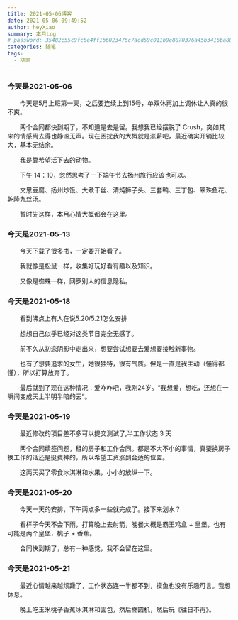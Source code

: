 ```yaml
---
title: 2021-05-06博客
date: 2021-05-06 09:49:52
author: heyXiao
summary: 本月Log
# password: 35482c55c9fcbe4ff1b6023476c7acd59c011b9e8870376a45b3416ba8092d3d
categories: 随笔
tags:
  - 随笔
---
```


### 今天是2021-05-06
<p style="text-indent:2em">今天是5月上班第一天，之后要连续上到15号，单双休再加上调休让人真的很不爽。</p>
<p style="text-indent:2em">两个合同都快到期了，不知道是去是留。我想我已经摆脱了 Crush，突如其来的情感离去得也静谧无声。现在困扰我的大概就是涨薪吧，最近确实开销比较大，基本无结余。</p>
<p style="text-indent:2em">我是靠希望活下去的动物。</p>
<p style="text-indent:2em">下午 14：10，忽然思考了一下端午节去扬州旅行应该也可以。</p>
<p style="text-indent:2em">文思豆腐、扬州炒饭、大煮干丝、清炖狮子头、三套鸭、三丁包、翠珠鱼花、乾隆九丝汤。</p>
<p style="text-indent:2em"></p>

<p style="text-indent:2em">暂时先这样，本月心情大概都会在这里。</p>

### 今天是2021-05-13
<p style="text-indent:2em">今天下载了很多书，一定要开始看了。</p>
<p style="text-indent:2em">我就像是松鼠一样，收集好玩好看有趣以及知识。</p>
<p style="text-indent:2em">又像是蜘蛛一样，网罗别人的信息隐私。</p>

### 今天是2021-05-18
<p style="text-indent:2em">看到沸点上有人在说5.20/5.21怎么安排</p>
<p style="text-indent:2em">想想自己似乎已经对这类节日完全无感了。</p>
<p style="text-indent:2em">前不久从初恋阴影中走出来，想要尝试想要去爱想要接触新事物。</p>
<p style="text-indent:2em">也有了想要追求的女生，她很独特，很有气质。但是一直是我主动（懂得都懂），所以打算放弃了。</p>
<p style="text-indent:2em">最后就到了现在这种情况：爱咋咋吧，我刚24岁。“我想爱，想吃，还想在一瞬间变成天上半明半暗的云”。</p>

### 今天是2021-05-19
<p style="text-indent:2em">最近修改的项目差不多可以提交测试了,半工作状态 3 天</p>
<p style="text-indent:2em">两个合同续签问题，租的房子和工作合同。都是不大不小的事情，真要换房子换工作的话还是挺费神的，所以希望工资涨到合适的位置。</p>
<p style="text-indent:2em">这两天买了零食冰淇淋和水果，小小的放纵一下。</p>

### 今天是2021-05-20
<p style="text-indent:2em">今天一天的安排，下午两点多一些就完成了。接下来划水？</p>
<p style="text-indent:2em">看样子今天不会下雨，打算晚上去射箭，晚餐大概是霸王鸡盒 + 皇堡，也有可能是两个皇堡，桃子 + 香蕉。</p>
<p style="text-indent:2em">合同快到期了，总有一种感觉，我不会留在这里。</p>

### 今天是2021-05-21
<p style="text-indent:2em">最近心情越来越烦躁了，工作状态连一半都不到，摸鱼也没有乐趣可言。我想休息。</p>
<p style="text-indent:2em">晚上吃玉米桃子香蕉冰淇淋和面包，然后椭圆机，然后玩《往日不再》。</p>

<p style="text-indent:2em"></p>
<p style="text-indent:2em"></p>
<p style="text-indent:2em"></p>

